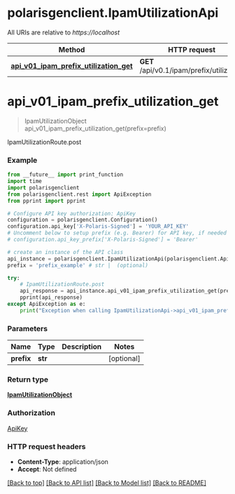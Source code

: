 # polarisgenclient.IpamUtilizationApi

All URIs are relative to *https://localhost*

Method | HTTP request | Description
------------- | ------------- | -------------
[**api_v01_ipam_prefix_utilization_get**](IpamUtilizationApi.md#api_v01_ipam_prefix_utilization_get) | **GET** /api/v0.1/ipam/prefix/utilization | IpamUtilizationRoute.post


# **api_v01_ipam_prefix_utilization_get**
> IpamUtilizationObject api_v01_ipam_prefix_utilization_get(prefix=prefix)

IpamUtilizationRoute.post

### Example
```python
from __future__ import print_function
import time
import polarisgenclient
from polarisgenclient.rest import ApiException
from pprint import pprint

# Configure API key authorization: ApiKey
configuration = polarisgenclient.Configuration()
configuration.api_key['X-Polaris-Signed'] = 'YOUR_API_KEY'
# Uncomment below to setup prefix (e.g. Bearer) for API key, if needed
# configuration.api_key_prefix['X-Polaris-Signed'] = 'Bearer'

# create an instance of the API class
api_instance = polarisgenclient.IpamUtilizationApi(polarisgenclient.ApiClient(configuration))
prefix = 'prefix_example' # str |  (optional)

try:
    # IpamUtilizationRoute.post
    api_response = api_instance.api_v01_ipam_prefix_utilization_get(prefix=prefix)
    pprint(api_response)
except ApiException as e:
    print("Exception when calling IpamUtilizationApi->api_v01_ipam_prefix_utilization_get: %s\n" % e)
```

### Parameters

Name | Type | Description  | Notes
------------- | ------------- | ------------- | -------------
 **prefix** | **str**|  | [optional] 

### Return type

[**IpamUtilizationObject**](IpamUtilizationObject.md)

### Authorization

[ApiKey](../README.md#ApiKey)

### HTTP request headers

 - **Content-Type**: application/json
 - **Accept**: Not defined

[[Back to top]](#) [[Back to API list]](../README.md#documentation-for-api-endpoints) [[Back to Model list]](../README.md#documentation-for-models) [[Back to README]](../README.md)

